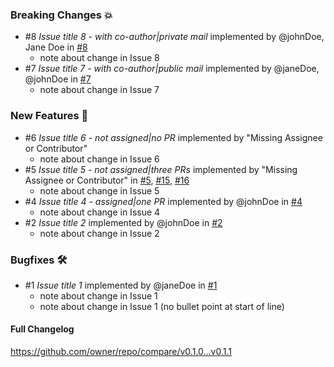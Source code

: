 ### Breaking Changes 💥
- #8 _Issue title 8 - with co-author|private mail_ implemented by @johnDoe, Jane Doe in [#8](link-to-pr-8)
  - note about change in Issue 8
- #7 _Issue title 7 - with co-author|public mail_ implemented by @janeDoe, @johnDoe in [#7](link-to-pr-7)
  - note about change in Issue 7


### New Features 🎉
- #6 _Issue title 6 - not assigned|no PR_ implemented by "Missing Assignee or Contributor"
  - note about change in Issue 6
- #5 _Issue title 5 - not assigned|three PRs_ implemented by "Missing Assignee or Contributor" in [#5](link-to-pr-5), [#15](link-to-pr-15), [#16](link-to-pr-16)
  - note about change in Issue 5
- #4 _Issue title 4 - assigned|one PR_ implemented by @johnDoe in [#4](link-to-pr-4)
  - note about change in Issue 4
- #2 _Issue title 2_ implemented by @johnDoe in [#2](link-to-pr-2)
  - note about change in Issue 2


### Bugfixes 🛠
- #1 _Issue title 1_ implemented by @janeDoe in [#1](link-to-pr-1)
  - note about change in Issue 1
  - note about change in Issue 1 (no bullet point at start of line)


#### Full Changelog
https://github.com/owner/repo/compare/v0.1.0...v0.1.1